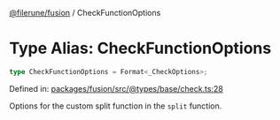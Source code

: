 [@filerune/fusion](../README.md) / CheckFunctionOptions

# Type Alias: CheckFunctionOptions

```ts
type CheckFunctionOptions = Format<_CheckOptions>;
```

Defined in: [packages/fusion/src/@types/base/check.ts:28](https://github.com/filerune/javascript/blob/e35128d5deea4a3f64742db5fcfda1a7f8c2cb71/packages/fusion/src/@types/base/check.ts#L28)

Options for the custom split function in the `split` function.
